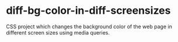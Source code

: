 # diff-bg-color-in-diff-screensizes
CSS project which changes the background color of the web page in different screen sizes using media queries.

